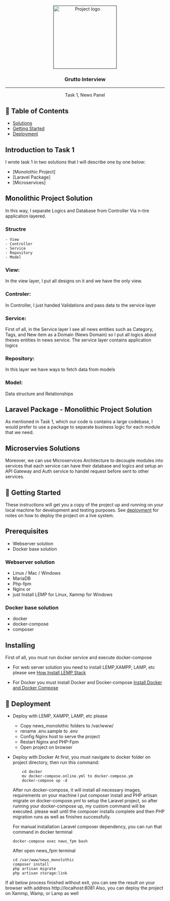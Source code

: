 <p align="center">
  <a href="" rel="noopener">
 <img width=200px height=200px src="https://i.imgur.com/6wj0hh6.jpg" alt="Project logo"></a>
</p>

<h3 align="center">Grutto Interview</h3>

---

<p align="center"> Task 1, News Panel
    <br> 
</p>

## 📝 Table of Contents

- [Solutions](#sol)
- [Getting Started](#getting_started)
- [Deployment](#deployment)


## Introduction to Task 1<a name = "sol"></a>

I wrote task 1 in two solutions that I will describe one by one below:

- [Monolothic Project]
- [Laravel Package]
- [Microservices]

## Monolithic Project Solution
In this way, I separate Logics and Database from Controller Via n-tire application layered.
### Structre 
    - View
    - Controller
    - Service
    - Repository
    - Model

### View: 
In the view layer, I put all designs on it and we have the only view.
### Controler:
 In Controller, I just handed Validations and pass data to the service layer
### Service: 
First of all, in the Service layer I see all news entities such as Category, Tags, and New item as a Domain (News Domain) so I put all logics about theses entities in news service.
The service layer contains application logics
### Repository:
In this layer we have ways to fetch data from models

### Model:
Data structure and Relationships

## Laravel Package - Monolithic Project Solution
As mentioned in Task 1, which our code is contains a large codebase, I would prefer to use a package to separate business logic for each module that we need. 

## Microservies Solutions
Moreover, we can use Microservices Architecture to decouple modules into services that each service can have their database and logics and setup an API Gateway and Auth service to handel request before sent to other services.

## 🏁 Getting Started <a name = "getting_started"></a>

These instructions will get you a copy of the project up and running on your local machine for development and testing purposes. See [deployment](#deployment) for notes on how to deploy the project on a live system.

## Prerequisites
-   Webserver solution
-   Docker base solution

### Webserver solution
- Linux / Mac / Windows
- MariaDB
- Php-fpm
- Nginx 
or
- just Install LEMP for Linux, Xammp for Windows
### Docker base solution
- docker
- docker-compose
- composer

## Installing
First of all, you must run docker service and execute docker-compose

- For web server solution you need to install LEMP,XAMPP, LAMP, etc please see <a href="https://www.digitalocean.com/community/tutorials/how-to-install-linux-nginx-mysql-php-lemp-stack-ubuntu-18-04">How Install LEMP Stack</a>

- For Docker you must install Docker and Docker-compose <a href="https://cwiki.apache.org/confluence/pages/viewpage.action?pageId=94798094">Install Docker and Docker Compose</a>


## 🚀 Deployment <a name = "deployment"></a>

- Deploy with LEMP, XAMPP, LAMP, etc please 
    - Copy news_monolothic folders to /var/www/
    - rename .env.sample to .env
    - Config Nginx host to serve the project
    - Restart Nginx and PHP-Fpm
    - Open project on browser

- Deploy with Docker
    At first, you must navigate to docker folder on project directory, then run this command:
    
    ``` 
        cd docker
        mv docker-compose.online.yml to docker-compose.ym
        docker-compose up -d
    ```
    After run docker-compose, it will install all necessary images, requirements on your machine
    I put composer install and PHP artisan migrate on docker-compose.yml to setup the Laravel project, so after running your docker-compose up, my custom command will be executed. please wait until the composer installs complete and then PHP migration runs as well as finishes successfully.

    For manual installation Laravel composer dependency, you can run that command in docker terminal
    ```
    docker-compose exec news_fpm bash
    ```
    After open news_fpm terminal
    ```
    cd /var/www/news_monolothic
    composer install
    php artisan migrate
    php artisan storage:link
    ```
    
   

If all below process finished without exit, you can see the result on your browser with address http://localhost:8081
Also, you can deploy the project on Xammp, Wamp, or Lamp as well


